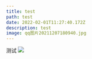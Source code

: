 ```yaml
---
title: test
path: test
date: 2022-02-01T11:27:40.172Z
description: test
image: qq图片20211207180940.jpg
---
```

测试
![](/qq图片20211207180940.jpg)